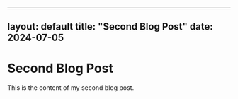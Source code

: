 
---
layout: default
title: "Second Blog Post"
date: 2024-07-05
---

# Second Blog Post

This is the content of my second blog post.
